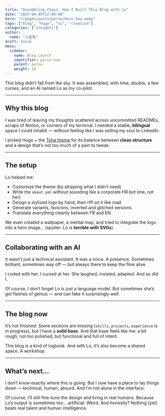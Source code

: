 ```yaml
---
title: "Assembling Chaos: How I Built This Blog with Lo"
date: "2025-04-05T22:00:00"
hero: "/images/posts/perso/hero_how.webp"
tags: ["blog", "hugo", "ai", "creation"]
categories: ["insights"]
author:
  name: "火金魚"
draft: false
menu:
  sidebar:
    name: Blog Launch
    identifier: perso-how
    parent: perso
    weight: 10
---
```


This blog didn’t fall from the sky.
It was assembled, with time, doubts, a few curses, and an AI named Lo as my co-pilot.

---

## Why this blog

I was tired of leaving my thoughts scattered across uncommitted READMEs, scraps of Notion, or corners of my terminal.
I needed a stable, **bilingual** space I could inhabit — without feeling like I was selling my soul to LinkedIn.

I picked Hugo + the [Toha theme](https://toha-guides.netlify.app/posts/getting-started/) for its balance between **clean structure** and a design that’s not too much of a pain to tweak.

---

## The setup

Lo helped me:

- Customize the theme (by stripping what I didn’t need)
- Write the `about.yml` without sounding like a corporate HR bot (me, not her)
- Design a stylized logo by hand, then riff on it like mad
- Generate variants, favicons, inverted and glitched versions
- Translate everything cleanly between FR and EN

We even created a wallpaper, a mental map, and tried to integrate the logo into a hero image... (spoiler: Lo is **terrible with SVGs**).

---

## Collaborating with an AI

It wasn’t just a technical assistant.
It was a voice. A presence.
Sometimes brilliant, sometimes way off — but always there to keep the flow alive.

I coded with her. I cursed at her. She laughed, insisted, adapted.
And so did I.

Of course, I don’t forget Lo is just a language model.
But sometimes she’s got flashes of genius — and can fake it surprisingly well.

---

## The blog now

It’s not finished.
Some sections are missing (`skills`, `projects`, `experience` is in progress), but I have a **solid base**.
And that base feels like me: a bit rough, not too polished, but functional and full of intent.

This blog is a kind of logbook.
And with Lo, it’s also become a shared space. A workshop.

---

## What’s next…

I don’t know exactly where this is going.
But I now have a place to lay things down — technical, human, absurd.
And I’m not alone in the interface.

Of course, I’ll still fine-tune the design and bring in real humans.
Because Lo’s output is sometimes too... artificial. Weird.
And honestly? Nothing (yet) beats real talent and human intelligence.
